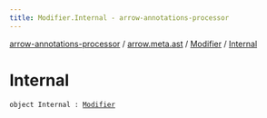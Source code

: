 ```yaml
---
title: Modifier.Internal - arrow-annotations-processor
---
```


[arrow-annotations-processor](../../index.html) / [arrow.meta.ast](../index.html) / [Modifier](index.html) / [Internal](./-internal.html)

# Internal

`object Internal : `[`Modifier`](index.html)